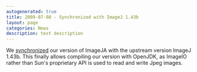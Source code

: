 ```yaml
---
autogenerated: true
title: 2009-07-08 - Synchronized with ImageJ 1.43b
layout: page
categories: News
description: test description
---
```


We [synchronized](https://fiji.sc/cgi-bin/gitweb.cgi?p=ImageJA.git;a=commitdiff;h=a7ba4674d615d8c31d53b617358d5aadc70008aa) our version of ImageJA with the upstream version ImageJ 1.43b. This finally allows compiling our version with OpenJDK, as ImageIO rather than Sun's proprietary API is used to read and write Jpeg images.


